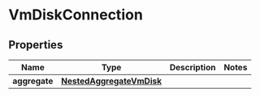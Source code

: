

# VmDiskConnection


## Properties

Name | Type | Description | Notes
------------ | ------------- | ------------- | -------------
**aggregate** | [**NestedAggregateVmDisk**](NestedAggregateVmDisk.md) |  | 




